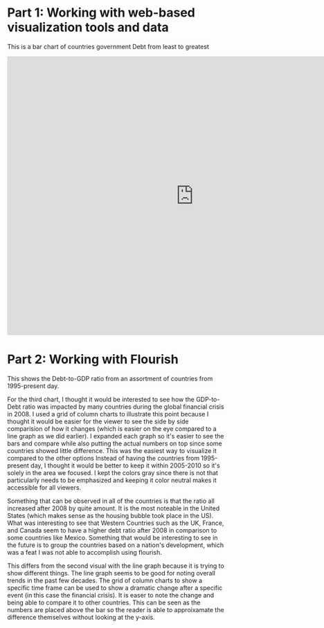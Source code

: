 # Part 1: Working with web-based visualization tools and data

This is a bar chart of countries government Debt from least to greatest

<iframe src="https://data.oecd.org/chart/6gM3" width="860" height="645" style="border: 0" mozallowfullscreen="true" webkitallowfullscreen="true" allowfullscreen="true"><a href="https://data.oecd.org/chart/6gM3" target="_blank">OECD Chart: General government debt, Total, % of GDP, Annual, 2015</a></iframe>


# Part 2: Working with Flourish

This shows the Debt-to-GDP ratio from an assortment of countries from 1995-present day.

<div class="flourish-embed flourish-chart" data-src="visualisation/5290137"><script src="https://public.flourish.studio/resources/embed.js"></script></div>

<div class="flourish-embed flourish-chart" data-src="visualisation/5290480"><script src="https://public.flourish.studio/resources/embed.js"></script></div>


For the third chart, I thought it would be interested to see how the GDP-to-Debt ratio was impacted by many countries during the global financial crisis in 2008. I used a grid of column charts to illustrate this point because I thought it would be easier for the viewer to see the side by side comparision of how it changes (which is easier on the eye compared to a line graph as we did earlier). I expanded each graph so it's easier to see the bars and compare while also putting the actual numbers on top since some countries showed little difference. This was the easiest way to visualize it compared to the other options Instead of having the countries from 1995-present day, I thought it would be better to keep it within 2005-2010 so it's solely in the area we focused. I kept the colors gray since there is not that particularly needs to be emphasized and keeping it color neutral makes it accessible for all viewers. 

Something that can be observed in all of the countries is that the ratio all increased after 2008 by quite amount. It is the most noteable in the United States (which makes sense as the housing bubble took place in the US). What was interesting to see that Western Countries such as the UK, France, and Canada seem to have a higher debt ratio after 2008 in comparison to some countries like Mexico. Something that would be interesting to see in the future is to group the countries based on a nation's development, which was a feat I was not able to accomplish using flourish. 

This differs from the second visual with the line graph because it is trying to show different things. The line graph seems to be good for noting overall trends in the past few decades. The grid of column charts to show a specific time frame can be used to show a dramatic change after a specific event (in this case the financial crisis). It is easer to note the change and being able to compare it to other countries. This can be seen as the numbers are placed above the bar so the reader is able to approixamate the difference themselves without looking at the y-axis.  


